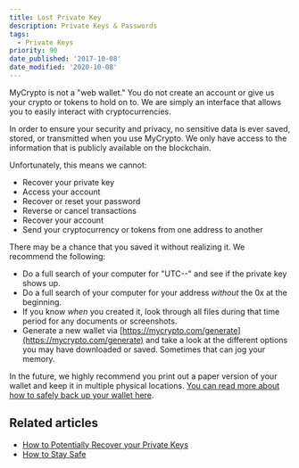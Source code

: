 ```yaml
---
title: Lost Private Key
description: Private Keys & Passwords
tags:
  - Private Keys
priority: 90
date_published: '2017-10-08'
date_modified: '2020-10-08'
---
```


MyCrypto is not a "web wallet." You do not create an account or give us your crypto or tokens to hold on to. We are simply an interface that allows you to easily interact with cryptocurrencies.

In order to ensure your security and privacy, no sensitive data is ever saved, stored, or transmitted when you use MyCrypto. We only have access to the information that is publicly available on the blockchain.

Unfortunately, this means we cannot:

- Recover your private key
- Access your account
- Recover or reset your password
- Reverse or cancel transactions
- Recover your account
- Send your cryptocurrency or tokens from one address to another

There may be a chance that you saved it without realizing it. We recommend the following:

- Do a full search of your computer for "UTC--" and see if the private key shows up.
- Do a full search of your computer for your address _without_ the 0x at the beginning.
- If you know _when_ you created it, look through all files during that time period for any documents or screenshots.
- Generate a new wallet via [https://mycrypto.com/generate](https://mycrypto.com/generate) and take a look at the different options you may have downloaded or saved. Sometimes that can jog your memory.

In the future, we highly recommend you print out a paper version of your wallet and keep it in multiple physical locations. [You can read more about how to safely back up your wallet here](/how-to/backup-restore/how-to-save-back-up-your-wallet).

## Related articles

- [How to Potentially Recover your Private Keys](https://cointelegraph.com/news/how-to-recover-your-wallet-if-your-private-keys-are-lost)
- [How to Stay Safe](https://support.mycrypto.com/staying-safe)
